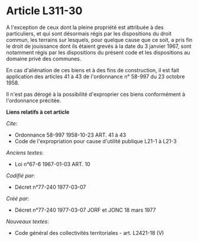 # Article L311-30

A l'exception de ceux dont la pleine propriété est attribuée à des particuliers, et qui sont désormais régis par les
dispositions du droit commun, les terrains sur lesquels, pour quelque cause que ce soit, a pris fin le droit de jouissance
dont ils étaient grevés à la date du 3 janvier 1967, sont notamment régis par les dispositions du présent code et les
dispositions au domaine privé des communes.

En cas d'aliénation de ces biens et à des fins de construction, il est fait application des articles 41 à 43 de l'ordonnance
n° 58-997 du 23 octobre 1958.

Il n'est pas dérogé à la possibilité d'exproprier ces biens conformément à l'ordonnance précitée.

**Liens relatifs à cet article**

_Cite_:

  - Ordonnance 58-997 1958-10-23 ART. 41 à 43
  - Code de l'expropriation pour cause d'utilité publique L21-1 à L21-3

_Anciens textes_:

  - Loi n°67-6 1967-01-03 ART. 10

_Codifié par_:

  - Décret n°77-240 1977-03-07

_Créé par_:

  - Décret n°77-240 1977-03-07 JORF et JONC 18 mars 1977

_Nouveaux textes_:

  - Code général des collectivités territoriales - art. L2421-18 (V)
